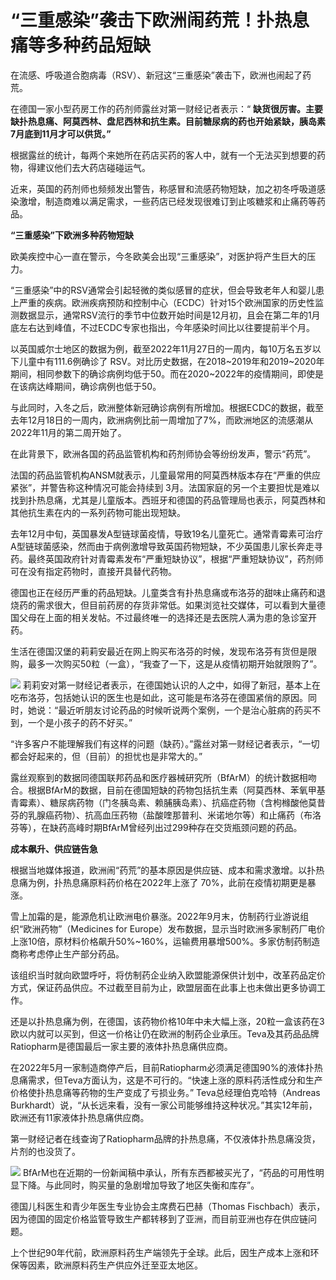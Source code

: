 # “三重感染”袭击下欧洲闹药荒！扑热息痛等多种药品短缺

在流感、呼吸道合胞病毒（RSV）、新冠这“三重感染”袭击下，欧洲也闹起了药荒。

在德国一家小型药房工作的药剂师露丝对第一财经记者表示：“
**缺货很厉害。主要缺扑热息痛、阿莫西林、盘尼西林和抗生素。目前糖尿病的药也开始紧缺，胰岛素7月底到11月才可以供货。”**

根据露丝的统计，每两个来她所在药店买药的客人中，就有一个无法买到想要的药物，得建议他们去大药店碰碰运气。

近来，英国的药剂师也频频发出警告，称感冒和流感药物短缺，加之初冬呼吸道感染激增，制造商难以满足需求，一些药店已经发现很难订到止咳糖浆和止痛药等药品。

**“三重感染”下欧洲多种药物短缺**

欧美疾控中心一直在警示，今冬欧美会出现“三重感染”，对医护将产生巨大的压力。

“三重感染”中的RSV通常会引起轻微的类似感冒的症状，但会导致老年人和婴儿患上严重的疾病。欧洲疾病预防和控制中心（ECDC）针对15个欧洲国家的历史性监测数据显示，通常RSV流行的季节中位数开始时间是12月初，且会在第二年的1月底左右达到峰值，不过ECDC专家也指出，今年感染时间比以往要提前半个月。

以英国威尔士地区的数据为例，截至2022年11月27日的一周内，每10万名五岁以下儿童中有111.6例确诊了
RSV。对比历史数据，在2018~2019年和2019~2020年期间，相同参数下的确诊病例均低于50。而在2020~2022年的疫情期间，即使是在该病达峰期间，确诊病例也低于50。

与此同时，入冬之后，欧洲整体新冠确诊病例有所增加。根据ECDC的数据，截至去年12月18日的一周内，欧洲病例比前一周增加了7%，而欧洲地区的流感潮从2022年11月的第二周开始了。

在此背景下，欧洲各国的药品监管机构和药剂师协会等纷纷发声，警示“药荒”。

法国的药品监管机构ANSM就表示，儿童最常用的阿莫西林版本存在“严重的供应紧张”，并警告称这种情况可能会持续到
3月。法国家庭的另一个主要担忧是难以找到扑热息痛，尤其是儿童版本。西班牙和德国的药品管理局也表示，阿莫西林和其他抗生素在内的一系列药物可能出现短缺。

去年12月中旬，英国暴发A型链球菌疫情，导致19名儿童死亡。通常青霉素可治疗A型链球菌感染，然而由于病例激增导致英国药物短缺，不少英国患儿家长奔走寻药。最终英国政府针对青霉素发布“严重短缺协议”，根据“严重短缺协议”，药剂师可在没有指定药物时，直接开具替代药物。

德国也正在经历严重的药品短缺。儿童类含有扑热息痛或布洛芬的甜味止痛药和退烧药的需求很大，但目前药房的存货非常低。如果浏览社交媒体，可以看到大量德国父母在上面的相关发帖。不过最终唯一的选择还是去医院人满为患的急诊室开药。

生活在德国汉堡的莉莉安最近在网上购买布洛芬的时候，发现布洛芬有货但是限购，最多一次购买50粒（一盒），“我查了一下，这是从疫情初期开始就限购了”。

![](https://inews.gtimg.com/newsapp_bt/0/15602088356/1000)
莉莉安对第一财经记者表示，在德国她认识的人之中，如得了新冠，基本上在吃布洛芬，包括她认识的医生也是如此，这可能是布洛芬在德国紧俏的原因。同时，她说：“最近听朋友讨论药品的时候听说两个案例，一个是治心脏病的药买不到，一个是小孩子的药不好买。”

“许多客户不能理解我们有这样的问题（缺药）。”露丝对第一财经记者表示，“一切都会好起来的，但（目前）的担忧也是非常大的。”

露丝观察到的数据同德国联邦药品和医疗器械研究所（BfArM）的统计数据相吻合。根据BfArM的数据，目前在德国短缺的药物包括抗生素（阿莫西林、苯氧甲基青霉素）、糖尿病药物（门冬胰岛素、赖脯胰岛素）、抗癌症药物（含枸橼酸他莫昔芬的乳腺癌药物）、抗高血压药物（盐酸喹那普利、米诺地尔等）和止痛药（布洛芬等），在缺药高峰时期BfArM曾经列出过299种存在交货瓶颈问题的药品。

**成本飙升、供应链告急**

根据当地媒体报道，欧洲闹“药荒”的基本原因是供应链、成本和需求激增。以扑热息痛为例，扑热息痛原料药价格在2022年上涨了 70%，此前在疫情初期更是暴涨。

雪上加霜的是，能源危机让欧洲电价暴涨。2022年9月末，仿制药行业游说组织“欧洲药物”（Medicines for
Europe）发布数据，显示当时欧洲多家制药厂电价上涨10倍，原材料价格飙升50%~160%，运输费用暴增500%。多家仿制药制造商称考虑停止生产部分药品。

该组织当时就向欧盟呼吁，将仿制药企业纳入欧盟能源保供计划中，改革药品定价方式，保证药品供应。不过截至目前为止，欧盟层面在此事上也未做出更多协调工作。

还是以扑热息痛为例，在德国，该药物价格10年中未大幅上涨，20粒一盒该药在3欧以内就可以买到，但这一价格让仍在欧洲的制药企业承压。Teva及其药品品牌Ratiopharm是德国最后一家主要的液体扑热息痛供应商。

在2022年5月一家制造商停产后，目前Ratiopharm必须满足德国90%的液体扑热息痛需求，但Teva方面认为，这是不可行的。“快速上涨的原料药活性成分和生产价格使扑热息痛等药物的生产变成了亏损业务。”
Teva总经理伯克哈特（Andreas
Burkhardt）说，“从长远来看，没有一家公司能够维持这种状况。”其实12年前，欧洲还有11家液体扑热息痛供应商。

第一财经记者在线查询了Ratiopharm品牌的扑热息痛，不仅液体扑热息痛没货，片剂的也没货了。

![](https://inews.gtimg.com/newsapp_bt/0/15602088364/1000)
BfArM也在近期的一份新闻稿中承认，所有东西都被买光了，“药品的可用性明显下降。与此同时，购买量的急剧增加导致了地区失衡和库存”。

德国儿科医生和青少年医生专业协会主席费石巴赫（Thomas
Fischbach）表示，因为德国的固定价格监管导致生产都转移到了亚洲，而目前亚洲也存在供应链问题。

上个世纪90年代前，欧洲原料药生产端领先于全球。此后，因生产成本上涨和环保等因素，欧洲原料药生产供应外迁至亚太地区。

